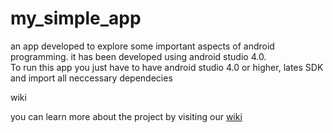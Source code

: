 # my_simple_app
an app developed to explore some important aspects of android programming. 
it has been developed using android studio 4.0.  
To run this app you just have to have android studio 4.0 or higher, lates SDK and import all neccessary dependecies

wiki

you can learn more about the project by visiting our <a href="https://github.com/mnjowe/my_simple_app/wiki">wiki<a/>
